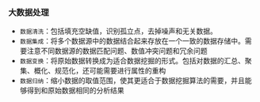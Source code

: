 ### 大数据处理

- `数据清洗`：包括填充空缺值，识别孤立点，去掉噪声和无关数据。
- `数据集成`：将多个数据源中的数据结合起来存放在一个一致的数据存储中。需要注意不同数据源的数据匹配问题、数值冲突问题和冗余问题
- `数据变换`：将原始数据转换成为适合数据挖掘的形式。包括对数据的汇总、聚集、概化、规范化，还可能需要进行属性的重构
- `数据归纳`：缩小数据的取值范围，使其更适合于数据挖掘算法的需要，并且能够得到和原始数据相同的分析结果
